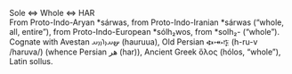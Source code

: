 Sole ⇔ Whole ⇔ HAR  
From Proto-Indo-Aryan *sárwas, from Proto-Indo-Iranian *sárwas (“whole, all, entire”), from Proto-Indo-European *sólh₂wos, from *solh₂- (“whole”). Cognate with Avestan 𐬵𐬀𐬎𐬭𐬎𐬎𐬀‎ (hauruua), Old Persian 𐏃𐎽𐎺 (h-ru-v /haruva/) (whence Persian هر‎ (har)), Ancient Greek ὅλος (hólos, “whole”), Latin sollus.  